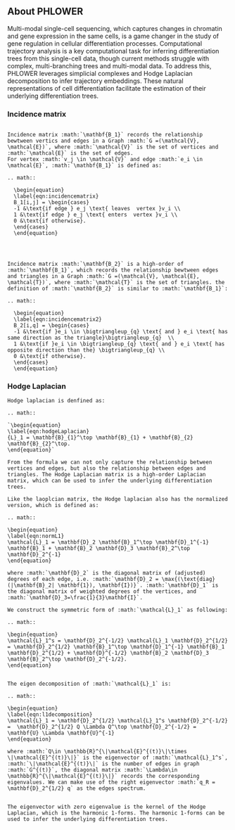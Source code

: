 ## About PHLOWER

Multi-modal single-cell sequencing, which captures changes in chromatin and gene expression in the same cells, is a game changer in the study of gene regulation in cellular differentiation processes. Computational trajectory analysis is a key computational task for inferring differentiation trees from this single-cell data, though current methods struggle with complex, multi-branching trees and multi-modal data. To address this, PHLOWER leverages simplicial complexes and Hodge Laplacian decomposition to infer trajectory embeddings. These natural representations of cell differentiation facilitate the estimation of their underlying differentiation trees.


### Incidence matrix

```{eval-rst}

Incidence matrix :math:`\mathbf{B_1}` records the relationship bewtween vertics and edges in a Graph :math:`G =(\mathcal{V}, \mathcal{E})`, where :math:`\mathcal{V}` is the set of vertices and :math:`\mathcal{E}` is the set of edges.
For vertex :math:`v_j \in \mathcal{V}` and edge :math:`e_i \in \mathcal{E}`, :math:`\mathbf{B_1}` is defined as:

.. math::

  \begin{equation}
  \label{eqn:incidencematrix}
  B_1[i,j] = \begin{cases}
  -1 &\text{if edge } e_j \text{ leaves  vertex }v_i \\
  1 &\text{if edge } e_j \text{ enters  vertex }v_i \\
  0 &\text{if otherwise}.
  \end{cases}
  \end{equation}




Incidence matrix :math:`\mathbf{B_2}` is a high-order of :math:`\mathbf{B_1}`, which records the relationship bewtween edges and triangles in a Graph :math:`G =(\mathcal{V}, \mathcal{E}, \mathcal{T})`, where :math:`\mathcal{T}` is the set of triangles. the definition of :math:`\mathbf{B_2}` is similar to :math:`\mathbf{B_1}`:

.. math::

  \begin{equation}
  \label{eqn:incidencematrix2}
  B_2[i,q] = \begin{cases}
  -1 &\text{if }e_i \in \bigtriangleup_{q} \text{ and } e_i \text{ has same direction as the triangle}\bigtriangleup_{q}  \\
  1 &\text{if }e_i \in \bigtriangleup_{q} \text{ and } e_i \text{ has opposite direction than the} \bigtriangleup_{q} \\
  0 &\text{if otherwise}.
  \end{cases}
  \end{equation}

```

### Hodge Laplacian

```{eval-rst}
Hodge laplacian is denfined as:

.. math::

`\begin{equation}
\label{eqn:hodgeLaplacian}
{L}_1 = \mathbf{B}_{1}^\top \mathbf{B}_{1} + \mathbf{B}_{2} \mathbf{B}_{2}^\top.
\end{equation}`

From the formula we can not only capture the relationship between vertices and edges, but also the relationship between edges and triangles. The Hodge Laplacian matrix is a high-order Laplacian matrix, which can be used to infer the underlying differentiation trees.

Like the laoplcian matrix, the Hodge laplacian also has the normalized version, which is defined as:

.. math::

\begin{equation}
\label{eqn:normL1}
\mathcal{L}_1 = \mathbf{D}_2 \mathbf{B}_1^\top \mathbf{D}_1^{-1} \mathbf{B}_1 + \mathbf{B}_2 \mathbf{D}_3 \mathbf{B}_2^\top \mathbf{D}_2^{-1}
\end{equation}

where :math:`\mathbf{D}_2` is the diagonal matrix of (adjusted) degrees of each edge, i.e. :math:`\mathbf{D}_2 = \max{(\text{diag}(|\mathbf{B}_2| \mathbf{1}), \mathbf{I})}`. :math:`\mathbf{D}_1` is the diagonal matrix of weighted degrees of the vertices, and :math:`\mathbf{D}_3=\frac{1}{3}\mathbf{I}`.

We construct the symmetric form of :math:`\mathcal{L}_1` as following:

.. math::

\begin{equation}
\mathcal{L}_1^s = \mathbf{D}_2^{-1/2} \mathcal{L}_1 \mathbf{D}_2^{1/2} = \mathbf{D}_2^{1/2} \mathbf{B}_1^\top \mathbf{D}_1^{-1} \mathbf{B}_1 \mathbf{D}_2^{1/2} + \mathbf{D}^{-1/2} \mathbf{B}_2 \mathbf{D}_3 \mathbf{B}_2^\top \mathbf{D}_2^{-1/2}.
\end{equation}


The eigen decomposition of :math:`\mathcal{L}_1` is:

.. math::

\begin{equation}
\label{eqn:l1decomposition}
\mathcal{L}_1 = \mathbf{D}_2^{1/2} \mathcal{L}_1^s \mathbf{D}_2^{-1/2} =  \mathbf{D}_2^{1/2} Q \Lambda Q^\top \mathbf{D}_2^{-1/2} = \mathbf{U} \Lambda \mathbf{U}^{-1}
\end{equation}

where :math:`Q\in \mathbb{R}^{\|\mathcal{E}^{(t)}\|\times \|\mathcal{E}^{(t)}\|}` is the eigenvector of :math:`\mathcal{L}_1^s`, :math:`\|\mathcal{E}^{(t)}\|` is the number of edges in graph :math:`G^{(t)}`, the diagonal matrix :math:`\Lambda\in \mathbb{R}^{\|\mathcal{E}^{(t)}\|}` records the corresponding eigenvalues. We can make use of the right eigenvector :math:`q_R = \mathbf{D}_2^{1/2} q` as the edges spectrum.


The eigenvector with zero eigenvalue is the kernel of the Hodge Laplacian, which is the harmonic 1-forms. The harmonic 1-forms can be used to infer the underlying differentiation trees.
```
